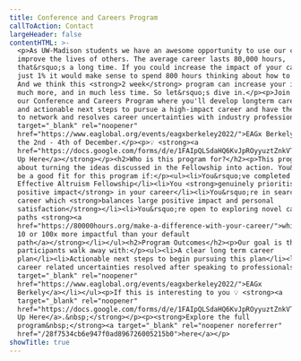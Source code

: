 ```yaml
---
title: Conference and Careers Program
callToAction: Contact
largeHeader: false
contentHTML: >-
  <p>As UW-Madison students we have an awesome opportunity to use our careers to
  improve the lives of others. The average career lasts 80,000 hours,
  that&rsquo;s a long time. If you could increase the impact of your career by
  just 1% it would make sense to spend 800 hours thinking about how to do that.
  And we think this <strong>2 week</strong> program can increase your impact by
  much more, and in much less time. So let&rsquo;s dive in.</p><p>Join us for
  our Conference and Careers Program where you'll develop longterm career plan
  and actionable next steps to pursue a high-impact career and have the chance
  to network and resolves career uncertainties with industry professionals at <a
  target="_blank" rel="noopener"
  href="https://www.eaglobal.org/events/eagxberkeley2022/">EAGx Berkely </a>on
  the 2nd - 4th of December.</p><p>💡 <strong><a
  href="https://docs.google.com/forms/d/e/1FAIpQLSdaHQ6KvJpROyyuztZnkVT69Ct1qIIEjEo_Y_qixzdiD0qZSA/viewform?usp=sf_link">Sign
  Up Here</a></strong></p><h2>Who is this program for?</h2><p>This program is
  about turning the ideas discussed in the Fellowship into action. You&rsquo;d
  be a good fit for this program if:</p><ul><li>You&rsquo;ve completed an
  Effective Altruism Fellowship</li><li>You <strong>genuinely prioritise
  positive impact</strong> in your career</li><li>You&rsquo;re in search of a
  career which <strong>balances large positive impact and personal
  satisfaction</strong></li><li>You&rsquo;re open to exploring novel career
  paths <strong><a
  href="https://80000hours.org/make-a-difference-with-your-career/">which may be
  10 or 100x more impactful than your default
  path</a></strong></li></ul><h2>Program Outcomes</h2><p>Our goal is that
  participants walk away with:</p><ul><li>A clear long term career
  plan</li><li>Actionable next steps to begin pursuing this plan</li><li>Most
  career related uncertainties resolved after speaking to professionals at <a
  target="_blank" rel="noopener"
  href="https://www.eaglobal.org/events/eagxberkeley2022/">EAGx
  Berkely</a></li></ul><p>If this is interesting to you 💡 <strong><a
  target="_blank" rel="noopener"
  href="https://docs.google.com/forms/d/e/1FAIpQLSdaHQ6KvJpROyyuztZnkVT69Ct1qIIEjEo_Y_qixzdiD0qZSA/viewform?usp=sf_link">Sign
  Up Here</a>.&nbsp;</strong></p><p><strong>Explore the full
  program&nbsp;</strong><a target="_blank" rel="noopener noreferrer"
  href="/28f7534cb6e947f0ad896726005215b0">here</a></p>
showTitle: true
---
```

